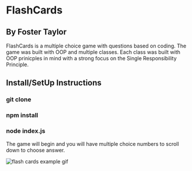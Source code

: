 # FlashCards

## By Foster Taylor

FlashCards is a multiple choice game with questions based on coding.  The game was built with OOP and multiple classes.  Each class was built with OOP prinicples in mind with a strong focus on the Single Responsibility Principle. 

## Install/SetUp Instructions

### git clone 
### npm install
### node index.js

The game will begin and you will have multiple choice numbers to scroll down to choose answer.

![flash cards example gif](https://media.giphy.com/media/1zkb1q58eTiTH6D7wc/giphy.gif)
